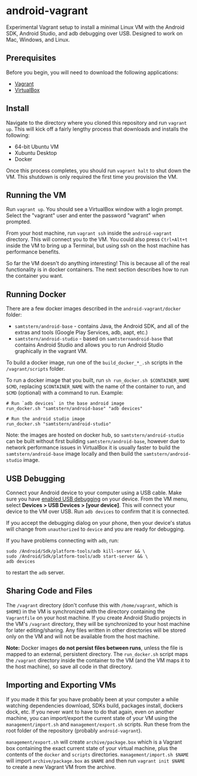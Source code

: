 # android-vagrant
Experimental Vagrant setup to install a minimal Linux VM with the Android SDK, Android Studio, and adb debugging over USB.  Designed to work on Mac, Windows, and Linux.

## Prerequisites
Before you begin, you will need to download the following applications:

  * [Vagrant](http://www.vagrantup.com/downloads.html)
  * [VirtualBox](https://www.virtualbox.org/wiki/Downloads)

## Install
Navigate to the directory where you cloned this repository and run `vagrant up`.  This will kick off a fairly lengthy process that downloads and installs the following:

  * 64-bit Ubuntu VM
  * Xubuntu Desktop
  * Docker

Once this process completes, you should run `vagrant halt` to shut down the VM.  This shutdown is only required the first time you provision the VM.

## Running the VM
Run `vagrant up`.  You should see a VirtualBox window with a login prompt.  Select the "vagrant" user and enter the password "vagrant" when prompted.

From your host machine, run `vagrant ssh` inside the `android-vagrant` directory.  This will connect you to the VM.  You could also press `Ctrl+Alt+t` inside the VM to bring up a Terminal, but using ssh on the host machine has performance benefits.

So far the VM doesn't do anything interesting!  This is because all of the real functionality is in docker containers.  The next section describes how to run the container you want.

## Running Docker
There are a few docker images described in the `android-vagrant/docker` folder:

* `samtstern/android-base` - contains Java, the Android SDK, and all of the extras and tools (Google Play Services, adb, aapt, etc.)
* `samtstern/android-studio` - based on `samtsternandroid-base` that contains Android Studio and allows you to run Android Studio graphically in the vagrant VM.

To build a docker image, run one of the `build_docker_*_.sh` scripts in the `/vagrant/scripts` folder.

To run a docker image that you built, run `sh run_docker.sh $CONTAINER_NAME $CMD`, replacing `$CONTAINER_NAME` with the name of the container to run, and `$CMD` (optional) with a command to run.  Example:

	# Run `adb devices` in the base android image
	run_docker.sh "samtstern/android-base" "adb devices"
	
	# Run the android studio image
	run_docker.sh "samtstern/android-studio"

Note: the images are hosted on docker hub, so `samtstern/android-studio` can be built without first building `samtstern/android-base`, however due to network performance issues in VirtualBox it is usually faster to build the `samtstern/android-base` image locally and then build the `samtstern/android-studio` image.


## USB Debugging
Connect your Android device to your computer using a USB cable.  Make sure you have [enabled USB debugging](http://developer.android.com/tools/device.html#setting-up) on your device.  From the VM menu, select **Devices > USB Devices > [your device]**.  This will connect your device to the VM over USB.  Run `adb devices` to confirm that it is connected.

If you accept the debugging dialog on your phone, then your device's status will change from `unauthorized` to `device` and you are ready for debugging.  

If you have problems connecting with `adb`, run:

 	sudo /Android/Sdk/platform-tools/adb kill-server && \
 	sudo /Android/Sdk/platform-tools/adb start-server && \
 	adb devices
 	
to restart the `adb` server.

## Sharing Code and Files
The `/vagrant` directory (don't confuse this with `/home/vagrant`, which is `$HOME`) in the VM is synchronized with the directory containing the `Vagrantfile` on your host machine.  If you create Android Studio projects in the VM's `/vagrant` directory, they will be synchronized to your host machine for later editing/sharing.  Any files written in other directories will be stored only on the VM and will not be available from the host machine.

**Note:** Docker images **do not persist files between runs**, unless the file is mapped to an external, persistent directory.  The `run_docker.sh` script maps the `/vagrant` directory inside the container to the VM (and the VM maps it to the host machine), so save all code in that directory.

## Importing and Exporting VMs
If you made it this far you have probably been at your computer a while watching dependencies download, SDKs build, packages install, dockers dock, etc.  If you never want to have to do that again, even on another machine, you can import/export the current state of your VM using the `management/import.sh` and `management/export.sh` scripts.  Run these from the root folder of the repository (probably `android-vagrant`).

`management/export.sh` will create `archive/package.box` which is a Vagrant box containing the exact current state of your virtual machine, plus the contents of the `docker` and `scripts` directories.  `management/import.sh $NAME` will import `archive/package.box` as `$NAME` and then run `vagrant init $NAME` to create a new Vagrant VM from the archive.